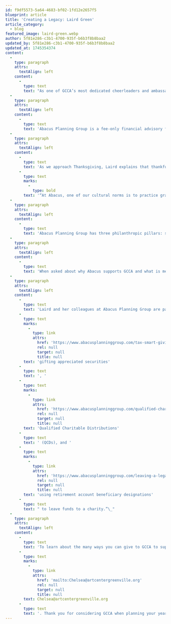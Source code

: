 ```yaml
---
id: f9df5573-5a64-4683-bf02-1fd12e2657f5
blueprint: article
title: 'Creating a Legacy: Laird Green'
article_category:
  - blog
featured_image: laird-green.webp
author: 5f81e286-c3b1-4700-935f-b6b3f8b8baa2
updated_by: 5f81e286-c3b1-4700-935f-b6b3f8b8baa2
updated_at: 1745354374
content:
  -
    type: paragraph
    attrs:
      textAlign: left
    content:
      -
        type: text
        text: "As one of GCCA’s most dedicated cheerleaders and ambassadors, Laird Green, a Certified Financial Planner at Abacus Planning Group, can often be found at our First Friday events and bringing her friends and colleagues to view our exhibitions. But her strongest pull is toward GCCA’s educational ARTalk series, which her firm has generously sponsored since 2019.\_"
  -
    type: paragraph
    attrs:
      textAlign: left
    content:
      -
        type: text
        text: 'Abacus Planning Group is a fee-only financial advisory firm whose mission is to be a partner for entrepreneurial families with shared assets. Managing over $1.7 billion on behalf of its 250+ families, Abacus consists of a team of multi-disciplinary experts who work collaboratively to serve clients.'
  -
    type: paragraph
    attrs:
      textAlign: left
    content:
      -
        type: text
        text: 'As we approach Thanksgiving, Laird explains that thankfulness is top-of-mind year-round for Abacus. '
      -
        type: text
        marks:
          -
            type: bold
        text: '“At Abacus, one of our cultural norms is to practice gratitude and we like to openly express our thankfulness in lots of different ways. We think that sharing gratitude is a joy, so we love times like this when we can give a personal shout-out to GCCA and the staff who make the mission a reality. We believe the ARTalks offer our audience the opportunity to interact with GCCA’s exhibiting artists from across the country and learn more about the creative process. “'
  -
    type: paragraph
    attrs:
      textAlign: left
    content:
      -
        type: text
        text: 'Abacus Planning Group has three philanthropic pillars: social justice, education, and the arts. Their advisors practice their motto “create abundance” by helping their clients to set and pursue their financial goals as well as by giving back to the community. “We feel like by giving to organizations like GCCA across South Carolina, we can help everyone in our state live a more abundant life,” Laird explains. “We know that we thrive as an organization and individually when our communities thrive.”'
  -
    type: paragraph
    attrs:
      textAlign: left
    content:
      -
        type: text
        text: 'When asked about why Abacus supports GCCA and what is meaningful about this partnership, Laird emphasizes how the ARTalks make arts education more accessible to the community and offer a chance for people from all walks of life to connect with the artists. “We think that the ARTalks beautifully connect the artists, and their stories and techniques, to fellows artists and others who are coming to listen and to learn more. Allowing the artists to share their stories is so powerful and the interactive format really engages the audience members who can ask questions and explore more.”'
  -
    type: paragraph
    attrs:
      textAlign: left
    content:
      -
        type: text
        text: 'Laird and her colleagues at Abacus Planning Group are passionate about helping explore philanthropic giving with their clients. “We have a conversation with every client around goals for lifetime and legacy gifts,” she says, “and we help clients dovetail those philanthropic goals with tax-savvy strategies. For example, '
      -
        type: text
        marks:
          -
            type: link
            attrs:
              href: 'https://www.abacusplanninggroup.com/tax-smart-giving-using-appreciated-securities/'
              rel: null
              target: null
              title: null
        text: 'gifting appreciated securities'
      -
        type: text
        text: ', '
      -
        type: text
        marks:
          -
            type: link
            attrs:
              href: 'https://www.abacusplanninggroup.com/qualified-charitable-distributions/'
              rel: null
              target: null
              title: null
        text: 'Qualified Charitable Distributions'
      -
        type: text
        text: ' (QCDs), and '
      -
        type: text
        marks:
          -
            type: link
            attrs:
              href: 'https://www.abacusplanninggroup.com/leaving-a-legacy/'
              rel: null
              target: null
              title: null
        text: 'using retirement account beneficiary designations'
      -
        type: text
        text: " to leave funds to a charity.”\_"
  -
    type: paragraph
    attrs:
      textAlign: left
    content:
      -
        type: text
        text: 'To learn about the many ways you can give to GCCA to support our mission, please contact Chelsea Rudisill, Development Director, at '
      -
        type: text
        marks:
          -
            type: link
            attrs:
              href: 'mailto:Chelsea@artcentergreenville.org'
              rel: null
              target: null
              title: null
        text: Chelsea@artcentergreenville.org
      -
        type: text
        text: '. Thank you for considering GCCA when planning your year-end philanthropic giving. Thanks to a generous donor, your gift of any amount will be matched dollar for dollar until December 31, 2021.'
---
```

